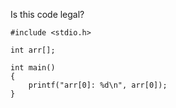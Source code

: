 Is this code legal?

```
#include <stdio.h>

int arr[];

int main()
{
    printf("arr[0]: %d\n", arr[0]);
}
```
